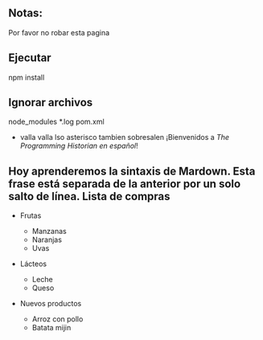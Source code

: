 ## Notas:
Por favor no robar esta pagina

## Ejecutar

npm install

## Ignorar archivos

node_modules
*.log
pom.xml
* valla valla lso asterisco tambien sobresalen
¡Bienvenidos a *The Programming Historian en español*!

Hoy aprenderemos la sintaxis de Mardown.
Esta frase está separada de la anterior por un solo salto de línea.
Lista de compras
---------------
* Frutas
  * Manzanas
  * Naranjas
  * Uvas
* Lácteos
  * Leche
  * Queso

* Nuevos productos
    * Arroz con pollo
    * Batata mijin